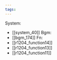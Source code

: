 ```yaml
---
tags:
---
```

System:
- [[system_40]]
Bgm:
- [[bgm_174]]
Fn:
- [[r1204_function14]]
- [[r1204_function13]]
- [[r1204_function11]]
